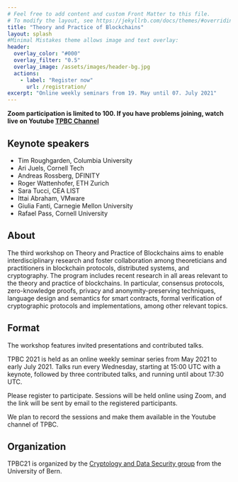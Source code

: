 ```yaml
---
# Feel free to add content and custom Front Matter to this file.
# To modify the layout, see https://jekyllrb.com/docs/themes/#overriding-theme-defaults
title: "Theory and Practice of Blockchains"
layout: splash
#Minimal Mistakes theme allows image and text overlay:
header:
  overlay_color: "#000"
  overlay_filter: "0.5"
  overlay_image: /assets/images/header-bg.jpg
  actions:
    - label: "Register now"
      url: /registration/
excerpt: "Online weekly seminars from 19. May until 07. July 2021"
--- 
```


**Zoom participation is limited to 100. If you have problems joining, watch live on Youtube [TPBC Channel](https://www.youtube.com/channel/UC_twxak5nXJrG-krI2c8YJA/featured)**


## Keynote speakers

* Tim Roughgarden, Columbia University
* Ari Juels, Cornell Tech
* Andreas Rossberg, DFINITY
* Roger Wattenhofer, ETH Zurich
* Sara Tucci, CEA LIST
* Ittai Abraham, VMware
* Giulia Fanti, Carnegie Mellon University
* Rafael Pass, Cornell University


## About

The third workshop on Theory and Practice of Blockchains aims to enable interdisciplinary research and foster collaboration among theoreticians and practitioners in blockchain protocols, distributed systems, and cryptography.
The program includes recent research in all areas relevant to the theory and practice of blockchains.  In particular, consensus protocols, zero-knowledge proofs, privacy and anonymity-preserving techniques, language design and semantics for smart contracts, formal verification of cryptographic protocols and implementations, among other relevant topics.


## Format

The workshop features invited presentations and contributed talks.

TPBC 2021 is held as an online weekly seminar series from May 2021 to early
July 2021.  Talks run every Wednesday, starting at 15:00 UTC with a keynote,
followed by three contributed talks, and running until about 17:30 UTC.

Please register to participate.  Sessions will be held online using Zoom, and the link will be sent by email to the registered participants.

We plan to record the sessions and make them available in the Youtube channel of TPBC.


## Organization

TPBC21 is organized by the [Cryptology and Data Security group](https://crypto.unibe.ch/) from the University of Bern.
